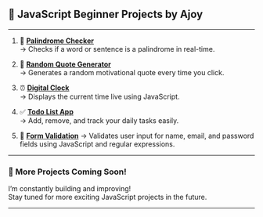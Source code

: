 ## 🚀 JavaScript Beginner Projects by Ajoy

---
1. 🔁 **[Palindrome Checker](https://codewithajoydas.github.io/JAVASCRIPT-PROJECTS/01-palindrome-checker/index.html)**  
   → Checks if a word or sentence is a palindrome in real-time.

2. 💬 **[Random Quote Generator](https://codewithajoydas.github.io/JAVASCRIPT-PROJECTS/02-random-quote-generator/index.html)**  
   → Generates a random motivational quote every time you click.

3. ⏰ **[Digital Clock](https://codewithajoydas.github.io/JAVASCRIPT-PROJECTS/03-digital-clock/index.html)**  
   → Displays the current time live using JavaScript.

4. ✅ **[Todo List App](https://codewithajoydas.github.io/JAVASCRIPT-PROJECTS/04-todo-list-app/index.html)**  
   → Add, remove, and track your daily tasks easily.
5. 📝 **[Form Validation](https://codewithajoydas.github.io/JAVASCRIPT-PROJECTS/05-form-validation/index.html)**
   → Validates user input for name, email, and password fields using JavaScript and regular expressions.


---

### 📌 More Projects Coming Soon!

I’m constantly building and improving!  
Stay tuned for more exciting JavaScript projects in the future.

---

